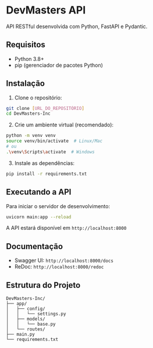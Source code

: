 # DevMasters API

API RESTful desenvolvida com Python, FastAPI e Pydantic.

## Requisitos

- Python 3.8+
- pip (gerenciador de pacotes Python)

## Instalação

1. Clone o repositório:
```bash
git clone [URL_DO_REPOSITÓRIO]
cd DevMasters-Inc
```

2. Crie um ambiente virtual (recomendado):
```bash
python -m venv venv
source venv/bin/activate  # Linux/Mac
# ou
.\venv\Scripts\activate  # Windows
```

3. Instale as dependências:
```bash
pip install -r requirements.txt
```

## Executando a API

Para iniciar o servidor de desenvolvimento:

```bash
uvicorn main:app --reload
```

A API estará disponível em `http://localhost:8000`

## Documentação

- Swagger UI: `http://localhost:8000/docs`
- ReDoc: `http://localhost:8000/redoc`

## Estrutura do Projeto

```
DevMasters-Inc/
├── app/
│   ├── config/
│   │   └── settings.py
│   ├── models/
│   │   └── base.py
│   └── routes/
├── main.py
└── requirements.txt
```
